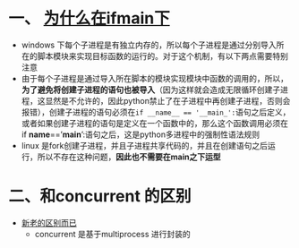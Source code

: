 # 一、 [为什么在ifmain下](https://blog.csdn.net/Chasing__Dreams/article/details/107447436?ops_request_misc=%257B%2522request%255Fid%2522%253A%2522166125132116781683963131%2522%252C%2522scm%2522%253A%252220140713.130102334.pc%255Fblog.%2522%257D&request_id=166125132116781683963131&biz_id=0&utm_medium=distribute.pc_search_result.none-task-blog-2~blog~first_rank_ecpm_v1~rank_v31_ecpm-2-107447436-null-null.article_score_rank_blog&utm_term=%E5%AE%9A%E4%B9%89%E8%BF%9B%E7%A8%8B%E6%B1%A0%E6%97%B6%EF%BC%8C%E4%B8%8D%E5%86%99if%20__name__%20%3D%3D%20__main__%3A&spm=1018.2226.3001.4450)

- windows 下每个子进程是有独立内存的，所以每个子进程是通过分别导入所在的脚本模块来实现目标函数的运行的。对于这个机制，有以下两点需要特别注意
- 由于每个子进程是通过导入所在脚本的模块实现模块中函数的调用的，所以，**为了避免将创建子进程的语句也被导入**（因为这样就会造成无限循环创建子进程，这显然是不允许的，因此python禁止了在子进程中再创建子进程，否则会报错），创建子进程的语句必须在`if __name__ == '__main_':`语句之后定义，或者如果创建子进程的语句是定义在一个函数中的，那么这个函数调用必须在if __name__==’__main__’:语句之后，这是python多进程中的强制性语法规则
- linux 是fork创建子进程，并且子进程共享代码的，并且在创建语句之后运行，所以不存在这种问题，**因此也不需要在main之下运型**



# 二、和concurrent 的区别

- [新老的区别而已](https://blog.csdn.net/qq_33385691/article/details/81082447?ops_request_misc=%257B%2522request%255Fid%2522%253A%2522168641136716800186553082%2522%252C%2522scm%2522%253A%252220140713.130102334.pc%255Fall.%2522%257D&request_id=168641136716800186553082&biz_id=0&utm_medium=distribute.pc_search_result.none-task-blog-2~all~first_rank_ecpm_v1~rank_v31_ecpm-1-81082447-null-null.142^v88^control_2,239^v2^insert_chatgpt&utm_term=multiprocess%20%E5%92%8C%20concurrent%20%E7%9A%84%E5%8C%BA%E5%88%AB&spm=1018.2226.3001.4187)
  - concurrent  是基于multiprocess 进行封装的